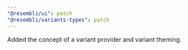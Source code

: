 ```yaml
---
"@resembli/ui": patch
"@resembli/variants-types": patch
---
```


Added the concept of a variant provider and variant theming.
